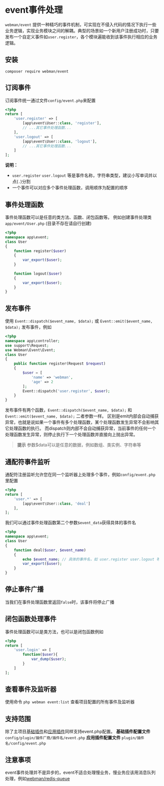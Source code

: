 # event事件处理
`webman/event` 提供一种精巧的事件机制，可实现在不侵入代码的情况下执行一些业务逻辑，实现业务模块之间的解耦。典型的场景如一个新用户注册成功时，只要发布一个自定义事件如`user.register`，各个模块遍能收到该事件执行相应的业务逻辑。

## 安装
`composer require webman/event`

## 订阅事件
订阅事件统一通过文件`config/event.php`来配置
```php
<?php
return [
    'user.register' => [
        [app\event\User::class, 'register'],
        // ...其它事件处理函数...
    ],
    'user.logout' => [
        [app\event\User::class, 'logout'],
        // ...其它事件处理函数...
    ]
];
```
**说明：**
- `user.register` `user.logout` 等是事件名称，字符串类型，建议小写单词并以点(`.`)分割
- 一个事件可以对应多个事件处理函数，调用顺序为配置的顺序

## 事件处理函数
事件处理函数可以是任意的类方法、函数、闭包函数等。
例如创建事件处理类 `app/event/User.php` (目录不存在请自行创建)
```php
<?php
namespace app\event;
class User
{
    function register($user)
    {
        var_export($user);
    }
 
    function logout($user)
    {
        var_export($user);
    }
}
```

## 发布事件
使用 `Event::dispatch($event_name, $data);` 或 `Event::emit($event_name, $data);` 发布事件，例如
```php
<?php
namespace app\controller;
use support\Request;
use Webman\Event\Event;
class User
{
    public function register(Request $request)
    {
        $user = [
            'name' => 'webman',
            'age' => 2
        ];
        Event::dispatch('user.register', $user);
    }
}
```

发布事件有两个函数，`Event::dispatch($event_name, $data);` 和 `Event::emit($event_name, $data);` 二者参数一样。
区别是emit内部会自动捕获异常，也就是说如果一个事件有多个处理函数，某个处理函数发生异常不会影响其它处理函数的执行。
而dispatch则内部不会自动捕获异常，当前事件的任何一个处理函数发生异常，则停止执行下一个处理函数并直接向上抛出异常。

> **提示**
> 参数$data可以是任意的数据，例如数组、类实例、字符串等


## 通配符事件监听
通配符注册监听允许您在同一个监听器上处理多个事件，例如`config/event.php`里配置
```php
<?php
return [
    'user.*' => [
        [app\event\User::class, 'deal']
    ],
];
```
我们可以通过事件处理函数第二个参数`$event_data`获得具体的事件名
```php
<?php
namespace app\event;
class User
{
    function deal($user, $event_name)
    {
        echo $event_name; // 具体的事件名，如 user.register user.logout 等
        var_export($user);
    }
}
```

## 停止事件广播
当我们在事件处理函数里返回`false`时，该事件将停止广播

## 闭包函数处理事件
事件处理函数可以是类方法，也可以是闭包函数例如

```php
<?php
return [
    'user.login' => [
        function($user){
            var_dump($user);
        }
    ]
];
```

##  查看事件及监听器
使用命令 `php webman event:list` 查看项目配置的所有事件及监听器

## 支持范围
除了主项目[基础插件](../plugin/base.md)和[应用插件](../app/app.md)同样支持event.php配置。
**基础插件配置文件** `config/plugin/插件厂商/插件名/event.php`
**应用插件配置文件** `plugin/插件名/config/event.php`

## 注意事项
event事件处理并不是异步的，event不适合处理慢业务，慢业务应该用消息队列处理，例如[webman/redis-queue](https://www.workerman.net/plugin/12)

